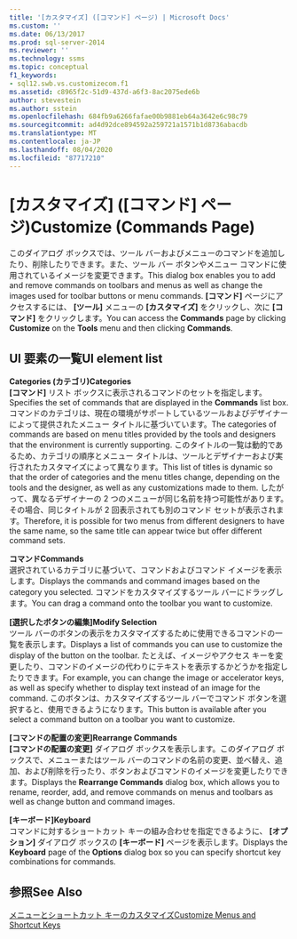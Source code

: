 ```yaml
---
title: '[カスタマイズ] ([コマンド] ページ) | Microsoft Docs'
ms.custom: ''
ms.date: 06/13/2017
ms.prod: sql-server-2014
ms.reviewer: ''
ms.technology: ssms
ms.topic: conceptual
f1_keywords:
- sql12.swb.vs.customizecom.f1
ms.assetid: c8965f2c-51d9-437d-a6f3-8ac2075ede6b
author: stevestein
ms.author: sstein
ms.openlocfilehash: 684fb9a6266fafae00b9881eb64a3642e6c98c79
ms.sourcegitcommit: ad4d92dce894592a259721a1571b1d8736abacdb
ms.translationtype: MT
ms.contentlocale: ja-JP
ms.lasthandoff: 08/04/2020
ms.locfileid: "87717210"
---
```

# <a name="customize-commands-page"></a><span data-ttu-id="affdb-102">[カスタマイズ] ([コマンド] ページ)</span><span class="sxs-lookup"><span data-stu-id="affdb-102">Customize (Commands Page)</span></span>
  <span data-ttu-id="affdb-103">このダイアログ ボックスでは、ツール バーおよびメニューのコマンドを追加したり、削除したりできます。また、ツール バー ボタンやメニュー コマンドに使用されているイメージを変更できます。</span><span class="sxs-lookup"><span data-stu-id="affdb-103">This dialog box enables you to add and remove commands on toolbars and menus as well as change the images used for toolbar buttons or menu commands.</span></span> <span data-ttu-id="affdb-104">**[コマンド]** ページにアクセスするには、 **[ツール]** メニューの **[カスタマイズ]** をクリックし、次に **[コマンド]** をクリックします。</span><span class="sxs-lookup"><span data-stu-id="affdb-104">You can access the **Commands** page by clicking **Customize** on the **Tools** menu and then clicking **Commands**.</span></span>  
  
## <a name="ui-element-list"></a><span data-ttu-id="affdb-105">UI 要素の一覧</span><span class="sxs-lookup"><span data-stu-id="affdb-105">UI element list</span></span>  
 <span data-ttu-id="affdb-106">**Categories (カテゴリ)**</span><span class="sxs-lookup"><span data-stu-id="affdb-106">**Categories**</span></span>  
 <span data-ttu-id="affdb-107">**[コマンド]** リスト ボックスに表示されるコマンドのセットを指定します。</span><span class="sxs-lookup"><span data-stu-id="affdb-107">Specifies the set of commands that are displayed in the **Commands** list box.</span></span> <span data-ttu-id="affdb-108">コマンドのカテゴリは、現在の環境がサポートしているツールおよびデザイナーによって提供されたメニュー タイトルに基づいています。</span><span class="sxs-lookup"><span data-stu-id="affdb-108">The categories of commands are based on menu titles provided by the tools and designers that the environment is currently supporting.</span></span> <span data-ttu-id="affdb-109">このタイトルの一覧は動的であるため、カテゴリの順序とメニュー タイトルは、ツールとデザイナーおよび実行されたカスタマイズによって異なります。</span><span class="sxs-lookup"><span data-stu-id="affdb-109">This list of titles is dynamic so that the order of categories and the menu titles change, depending on the tools and the designer, as well as any customizations made to them.</span></span> <span data-ttu-id="affdb-110">したがって、異なるデザイナーの 2 つのメニューが同じ名前を持つ可能性があります。その場合、同じタイトルが 2 回表示されても別のコマンド セットが表示されます。</span><span class="sxs-lookup"><span data-stu-id="affdb-110">Therefore, it is possible for two menus from different designers to have the same name, so the same title can appear twice but offer different command sets.</span></span>  
  
 <span data-ttu-id="affdb-111">**コマンド**</span><span class="sxs-lookup"><span data-stu-id="affdb-111">**Commands**</span></span>  
 <span data-ttu-id="affdb-112">選択されているカテゴリに基づいて、コマンドおよびコマンド イメージを表示します。</span><span class="sxs-lookup"><span data-stu-id="affdb-112">Displays the commands and command images based on the category you selected.</span></span> <span data-ttu-id="affdb-113">コマンドをカスタマイズするツール バーにドラッグします。</span><span class="sxs-lookup"><span data-stu-id="affdb-113">You can drag a command onto the toolbar you want to customize.</span></span>  
  
 <span data-ttu-id="affdb-114">**[選択したボタンの編集]**</span><span class="sxs-lookup"><span data-stu-id="affdb-114">**Modify Selection**</span></span>  
 <span data-ttu-id="affdb-115">ツール バーのボタンの表示をカスタマイズするために使用できるコマンドの一覧を表示します。</span><span class="sxs-lookup"><span data-stu-id="affdb-115">Displays a list of commands you can use to customize the display of the button on the toolbar.</span></span> <span data-ttu-id="affdb-116">たとえば、イメージやアクセス キーを変更したり、コマンドのイメージの代わりにテキストを表示するかどうかを指定したりできます。</span><span class="sxs-lookup"><span data-stu-id="affdb-116">For example, you can change the image or accelerator keys, as well as specify whether to display text instead of an image for the command.</span></span> <span data-ttu-id="affdb-117">このボタンは、カスタマイズするツール バーでコマンド ボタンを選択すると、使用できるようになります。</span><span class="sxs-lookup"><span data-stu-id="affdb-117">This button is available after you select a command button on a toolbar you want to customize.</span></span>  
  
 <span data-ttu-id="affdb-118">**[コマンドの配置の変更]**</span><span class="sxs-lookup"><span data-stu-id="affdb-118">**Rearrange Commands**</span></span>  
 <span data-ttu-id="affdb-119">**[コマンドの配置の変更]** ダイアログ ボックスを表示します。このダイアログ ボックスで、メニューまたはツール バーのコマンドの名前の変更、並べ替え、追加、および削除を行ったり、ボタンおよびコマンドのイメージを変更したりできます。</span><span class="sxs-lookup"><span data-stu-id="affdb-119">Displays the **Rearrange Commands** dialog box, which allows you to rename, reorder, add, and remove commands on menus and toolbars as well as change button and command images.</span></span>  
  
 <span data-ttu-id="affdb-120">**[キーボード]**</span><span class="sxs-lookup"><span data-stu-id="affdb-120">**Keyboard**</span></span>  
 <span data-ttu-id="affdb-121">コマンドに対するショートカット キーの組み合わせを指定できるように、 **[オプション]** ダイアログ ボックスの **[キーボード]** ページを表示します。</span><span class="sxs-lookup"><span data-stu-id="affdb-121">Displays the **Keyboard** page of the **Options** dialog box so you can specify shortcut key combinations for commands.</span></span>  
  
## <a name="see-also"></a><span data-ttu-id="affdb-122">参照</span><span class="sxs-lookup"><span data-stu-id="affdb-122">See Also</span></span>  
 [<span data-ttu-id="affdb-123">メニューとショートカット キーのカスタマイズ</span><span class="sxs-lookup"><span data-stu-id="affdb-123">Customize Menus and Shortcut Keys</span></span>](../customize-menus-and-shortcut-keys.md)  
